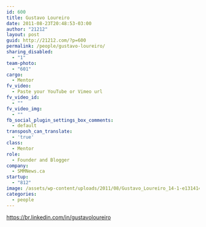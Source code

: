 ```yaml
---
id: 600
title: Gustavo Loureiro
date: 2011-08-23T20:48:53-03:00
author: "21212"
layout: post
guid: http://21212.com/?p=600
permalink: /people/gustavo-loureiro/
sharing_disabled:
  - "1"
team-photo:
  - "601"
cargo:
  - Mentor
fv_video:
  - Paste your YouTube or Vimeo url
fv_video_id:
  - ""
fv_video_img:
  - ""
fb_social_plugin_settings_box_comments:
  - default
transposh_can_translate:
  - 'true'
class:
  - Mentor
role:
  - Founder and Blogger
company:
  - SMMNews.ca
startup:
  - "812"
image: /assets/wp-content/uploads/2011/08/Gustavo_Loureiro_14-1-e1314143148541.jpg
categories:
  - people
---
```

https://br.linkedin.com/in/gustavoloureiro